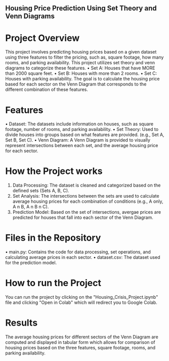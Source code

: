 ## Housing Price Prediction Using Set Theory and Venn Diagrams

# Project Overview
This project involves predicting housing prices based on a given dataset using three features to filter the pricing, such as, square footage, how many rooms, and parking availability. This project utilizes set theory and venn diagrams to categorize these features.
• Set A: Houses that have MORE than 2000 square feet.
• Set B: Houses with more than 2 rooms.
• Set C: Houses with parking availability.
The goal is to calculate the housing price based for each sector on the Venn Diagram that corresponds to the different combination of these features.

# Features
• Dataset: The datasets include information on houses, such as square footage, number of rooms, and parking availability.
• Set Theory: Used to divide houses into groups based on what features are provided. (e.g., Set A, Set B, Set C).
• Venn Diagram: A Venn Diagram is provided to visually represent intersections between each set, and the average housing price for each sector.

# How the Project works
1. Data Processing: The dataset is cleaned and categorized based on the defined sets (Sets A, B, C).
2. Set Analysis: The intersections between the sets are used to calculate average housing prices for each combination of conditions (e.g., A only, A n B, A n B n C).
3. Prediction Model: Based on the set of intersections, avergae prices are predicted for houses that fall into each sector of the Venn Diagram.

# Files in the Repository
• main.py: Contains the code for data processing, set operations, and calculating average prices in each sector.
• dataset.csv: The dataset used for the prediction model.

# How to run the Project
You can run the project by clicking on the "Housing_Crisis_Project.ipynb" file and clicking "Open in Colab" which will redirect you to Google Colab.

# Results
The average housing prices for different sectors of the Venn Diagram are computed and displayed in tabular form which allows for comparison of housing prices based on the three features, square footage, rooms, and parking availability.

